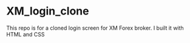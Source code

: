 # XM_login_clone
This repo is for a cloned login screen for XM Forex broker. I built it with HTML and CSS
